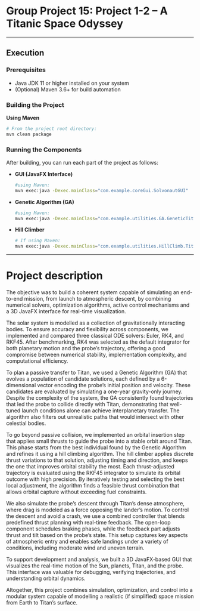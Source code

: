 # Group Project 15: Project 1-2 – A Titanic Space Odyssey

---
## Execution

### Prerequisites

* Java JDK 11 or higher installed on your system
* (Optional) Maven 3.6+ for build automation

### Building the Project

**Using Maven**

```bash
# From the project root directory:
mvn clean package
```
### Running the Components

After building, you can run each part of the project as follows:

* **GUI (JavaFX Interface)**

  ```bash
  #using Maven:
  mvn exec:java -Dexec.mainClass="com.example.coreGui.SolvonautGUI"
  ```

* **Genetic Algorithm (GA)**

  ```bash
  #using Maven:
  mvn exec:java -Dexec.mainClass="com.example.utilities.GA.GeneticTitan"
  ```

* **Hill Climber**

  ```bash
  # If using Maven:
  mvn exec:java -Dexec.mainClass="com.example.utilities.HillClimb.TitanInsertionHillClimbing"

  ```
---

# Project description
The objective was to build a coherent system capable of simulating an end-to-end mission, from launch to atmospheric descent, by combining numerical solvers, optimization algorithms, active control mechanisms and a 3D JavaFX interface for real-time visualization.

The solar system is modelled as a collection of gravitationally interacting bodies. To ensure accuracy and flexibility across components, we implemented and compared three classical ODE solvers: Euler, RK4, and RKF45. After benchmarking, RK4 was selected as the default integrator for both planetary motion and the probe’s trajectory, offering a good compromise between numerical stability, implementation complexity, and computational efficiency.

To plan a passive transfer to Titan, we used a Genetic Algorithm (GA) that evolves a population of candidate solutions, each defined by a 6-dimensional vector encoding the probe’s initial position and velocity. These candidates are evaluated by simulating a one-year gravity-only journey. Despite the complexity of the system, the GA consistently found trajectories that led the probe to collide directly with Titan, demonstrating that well-tuned launch conditions alone can achieve interplanetary transfer. The algorithm also filters out unrealistic paths that would intersect with other celestial bodies.

To go beyond passive collision, we implemented an orbital insertion step that applies small thrusts to guide the probe into a stable orbit around Titan. This phase starts from the best individual found by the Genetic Algorithm and refines it using a hill climbing algorithm. The hill climber applies discrete thrust variations to that solution, adjusting timing and direction, and keeps the one that improves orbital stability the most. Each thrust-adjusted trajectory is evaluated using the RKF45 integrator to simulate its orbital outcome with high precision. By iteratively testing and selecting the best local adjustment, the algorithm finds a feasible thrust combination that allows orbital capture without exceeding fuel constraints.

We also simulate the probe’s descent through Titan’s dense atmosphere, where drag is modeled as a force opposing the lander’s motion. To control the descent and avoid a crash, we use a combined controller that blends predefined thrust planning with real-time feedback. The open-loop component schedules braking phases, while the feedback part adjusts thrust and tilt based on the probe’s state. This setup captures key aspects of atmospheric entry and enables safe landings under a variety of conditions, including moderate wind and uneven terrain.

To support development and analysis, we built a 3D JavaFX-based GUI that visualizes the real-time motion of the Sun, planets, Titan, and the probe. This interface was valuable for debugging, verifying trajectories, and understanding orbital dynamics.

Altogether, this project combines simulation, optimization, and control into a modular system capable of modelling a realistic (if simplified) space mission from Earth to Titan’s surface.
